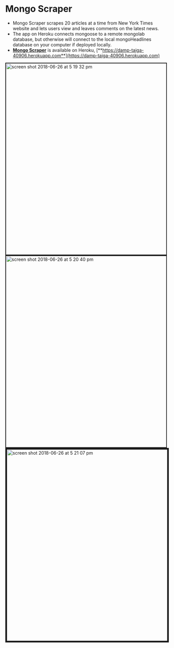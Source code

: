 # Mongo Scraper
- Mongo Scraper scrapes 20 articles at a time from New York Times website and lets users view and leaves comments on the latest news.
- The app on Heroku connects mongoose to a remote mongolab database, but otherwise will connect to the local mongoHeadlines database on your computer if deployed locally.
- [**Mongo Scraper**](https://damp-taiga-40906.herokuapp.com) is available on Heroku, [**https://damp-taiga-40906.herokuapp.com**](https://damp-taiga-40906.herokuapp.com)

<img width="600" border="2" alt="screen shot 2018-06-26 at 5 19 32 pm" src="https://user-images.githubusercontent.com/17929167/41939925-2c100956-7965-11e8-8a4a-302387be9aca.png">


<img width="600" border="2" alt="screen shot 2018-06-26 at 5 20 40 pm" src="https://user-images.githubusercontent.com/17929167/41940008-61f091d0-7965-11e8-9f82-edfbff7c7c29.png">


<img width="600" border="5" alt="screen shot 2018-06-26 at 5 21 07 pm" src="https://user-images.githubusercontent.com/17929167/41940019-6d01b996-7965-11e8-8dc5-0a882a0b29ef.png">
